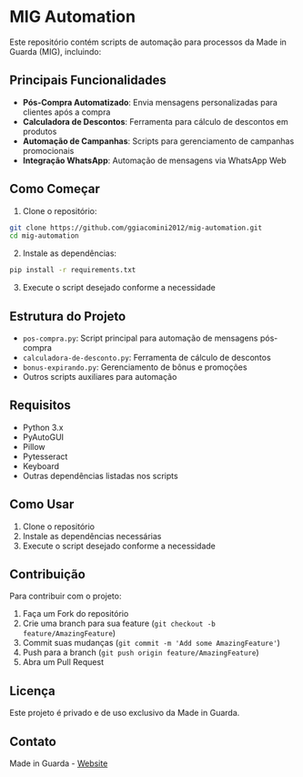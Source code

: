 # MIG Automation

Este repositório contém scripts de automação para processos da Made in Guarda (MIG), incluindo:

## Principais Funcionalidades

- **Pós-Compra Automatizado**: Envia mensagens personalizadas para clientes após a compra
- **Calculadora de Descontos**: Ferramenta para cálculo de descontos em produtos
- **Automação de Campanhas**: Scripts para gerenciamento de campanhas promocionais
- **Integração WhatsApp**: Automação de mensagens via WhatsApp Web

## Como Começar

1. Clone o repositório:
```bash
git clone https://github.com/ggiacomini2012/mig-automation.git
cd mig-automation
```

2. Instale as dependências:
```bash
pip install -r requirements.txt
```

3. Execute o script desejado conforme a necessidade

## Estrutura do Projeto

- `pos-compra.py`: Script principal para automação de mensagens pós-compra
- `calculadora-de-desconto.py`: Ferramenta de cálculo de descontos
- `bonus-expirando.py`: Gerenciamento de bônus e promoções
- Outros scripts auxiliares para automação

## Requisitos

- Python 3.x
- PyAutoGUI
- Pillow
- Pytesseract
- Keyboard
- Outras dependências listadas nos scripts

## Como Usar

1. Clone o repositório
2. Instale as dependências necessárias
3. Execute o script desejado conforme a necessidade

## Contribuição

Para contribuir com o projeto:

1. Faça um Fork do repositório
2. Crie uma branch para sua feature (`git checkout -b feature/AmazingFeature`)
3. Commit suas mudanças (`git commit -m 'Add some AmazingFeature'`)
4. Push para a branch (`git push origin feature/AmazingFeature`)
5. Abra um Pull Request

## Licença

Este projeto é privado e de uso exclusivo da Made in Guarda.

## Contato

Made in Guarda - [Website](https://www.madeinguarda.com.br) 